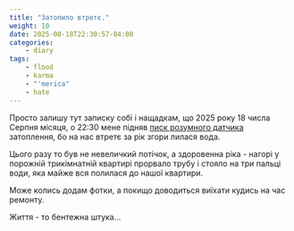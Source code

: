 ```yaml
---
title: "Затопило втретє."
weight: 10
date: 2025-08-18T22:30:57-04:00
categories:
    - diary
tags:
    - flood
    - karma
    - "'merica"
    - hate
---
```

Просто залишу тут записку собі і нащадкам, що 2025 року 18 числа Серпня місяця, о 22:30 мене підняв [писк розумного датчика](/posts/2025/07/13/tapo-iot/) затоплення, бо на нас втретє за рік згори лилася вода.
<!--more-->

Цього разу то був не невеличкий потічок, а здоровенна ріка - нагорі у порожній трикімнатній квартирі прорвало трубу і стояло на три пальці води, яка майже вся полилася до нашої квартири.

Може колись додам фотки, а покищо доводиться виїхати кудись на час ремонту.

Життя - то бентежна штука...
